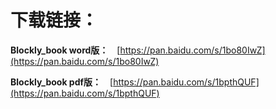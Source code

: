 # 下载链接：

<strong>Blockly_book word版：</strong>&emsp;[https://pan.baidu.com/s/1bo80IwZ](https://pan.baidu.com/s/1bo80IwZ)

<strong>Blockly_book pdf版：</strong>&emsp;[https://pan.baidu.com/s/1bpthQUF](https://pan.baidu.com/s/1bpthQUF)

